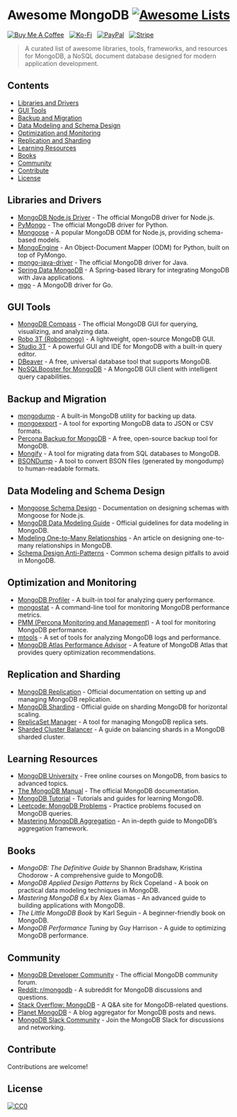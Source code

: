 # Awesome MongoDB [![Awesome Lists](https://srv-cdn.himpfen.io/badges/awesome-lists/awesomelists-flat.svg)](https://github.com/awesomelistsio/awesome)

[![Buy Me A Coffee](https://srv-cdn.himpfen.io/badges/buymeacoffee/buymeacoffee-flat.svg)](https://tinyurl.com/2h9aktmd) &nbsp; [![Ko-Fi](https://srv-cdn.himpfen.io/badges/kofi/kofi-flat.svg)](https://tinyurl.com/d4xnrptz) &nbsp; [![PayPal](https://srv-cdn.himpfen.io/badges/paypal/paypal-flat.svg)](https://tinyurl.com/mr22naua) &nbsp; [![Stripe](https://srv-cdn.himpfen.io/badges/stripe/stripe-flat.svg)](https://tinyurl.com/e8ymxdw3)

> A curated list of awesome libraries, tools, frameworks, and resources for MongoDB, a NoSQL document database designed for modern application development.

## Contents

- [Libraries and Drivers](#libraries-and-drivers)
- [GUI Tools](#gui-tools)
- [Backup and Migration](#backup-and-migration)
- [Data Modeling and Schema Design](#data-modeling-and-schema-design)
- [Optimization and Monitoring](#optimization-and-monitoring)
- [Replication and Sharding](#replication-and-sharding)
- [Learning Resources](#learning-resources)
- [Books](#books)
- [Community](#community)
- [Contribute](#contribute)
- [License](#license)

## Libraries and Drivers

- [MongoDB Node.js Driver](https://github.com/mongodb/node-mongodb-native) - The official MongoDB driver for Node.js.
- [PyMongo](https://pymongo.readthedocs.io/) - The official MongoDB driver for Python.
- [Mongoose](https://mongoosejs.com/) - A popular MongoDB ODM for Node.js, providing schema-based models.
- [MongoEngine](https://mongoengine.org/) - An Object-Document Mapper (ODM) for Python, built on top of PyMongo.
- [mongo-java-driver](https://github.com/mongodb/mongo-java-driver) - The official MongoDB driver for Java.
- [Spring Data MongoDB](https://spring.io/projects/spring-data-mongodb) - A Spring-based library for integrating MongoDB with Java applications.
- [mgo](https://github.com/globalsign/mgo) - A MongoDB driver for Go.

## GUI Tools

- [MongoDB Compass](https://www.mongodb.com/products/compass) - The official MongoDB GUI for querying, visualizing, and analyzing data.
- [Robo 3T (Robomongo)](https://robomongo.org/) - A lightweight, open-source MongoDB GUI.
- [Studio 3T](https://studio3t.com/) - A powerful GUI and IDE for MongoDB with a built-in query editor.
- [DBeaver](https://dbeaver.io/) - A free, universal database tool that supports MongoDB.
- [NoSQLBooster for MongoDB](https://nosqlbooster.com/) - A MongoDB GUI client with intelligent query capabilities.

## Backup and Migration

- [mongodump](https://docs.mongodb.com/manual/reference/program/mongodump/) - A built-in MongoDB utility for backing up data.
- [mongoexport](https://docs.mongodb.com/manual/reference/program/mongoexport/) - A tool for exporting MongoDB data to JSON or CSV formats.
- [Percona Backup for MongoDB](https://www.percona.com/software/mongodb/percona-backup-mongodb) - A free, open-source backup tool for MongoDB.
- [Mongify](https://github.com/anlek/mongify) - A tool for migrating data from SQL databases to MongoDB.
- [BSONDump](https://docs.mongodb.com/manual/reference/program/bsondump/) - A tool to convert BSON files (generated by mongodump) to human-readable formats.

## Data Modeling and Schema Design

- [Mongoose Schema Design](https://mongoosejs.com/docs/guide.html) - Documentation on designing schemas with Mongoose for Node.js.
- [MongoDB Data Modeling Guide](https://www.mongodb.com/docs/manual/core/data-model-design/) - Official guidelines for data modeling in MongoDB.
- [Modeling One-to-Many Relationships](https://www.mongodb.com/developer/article/relationships-using-embedded-data-models/) - An article on designing one-to-many relationships in MongoDB.
- [Schema Design Anti-Patterns](https://www.mongodb.com/developer/article/mongodb-schema-design-anti-patterns/) - Common schema design pitfalls to avoid in MongoDB.

## Optimization and Monitoring

- [MongoDB Profiler](https://docs.mongodb.com/manual/tutorial/manage-the-database-profiler/) - A built-in tool for analyzing query performance.
- [mongostat](https://docs.mongodb.com/manual/reference/program/mongostat/) - A command-line tool for monitoring MongoDB performance metrics.
- [PMM (Percona Monitoring and Management)](https://www.percona.com/software/database-tools/percona-monitoring-and-management) - A tool for monitoring MongoDB performance.
- [mtools](https://github.com/rueckstiess/mtools) - A set of tools for analyzing MongoDB logs and performance.
- [MongoDB Atlas Performance Advisor](https://www.mongodb.com/atlas/performance-advisor) - A feature of MongoDB Atlas that provides query optimization recommendations.

## Replication and Sharding

- [MongoDB Replication](https://www.mongodb.com/docs/manual/replication/) - Official documentation on setting up and managing MongoDB replication.
- [MongoDB Sharding](https://www.mongodb.com/docs/manual/sharding/) - Official guide on sharding MongoDB for horizontal scaling.
- [ReplicaSet Manager](https://github.com/automongodb/ReplicaSetManager) - A tool for managing MongoDB replica sets.
- [Sharded Cluster Balancer](https://www.mongodb.com/docs/manual/core/sharding-balancer/) - A guide on balancing shards in a MongoDB sharded cluster.

## Learning Resources

- [MongoDB University](https://university.mongodb.com/) - Free online courses on MongoDB, from basics to advanced topics.
- [The MongoDB Manual](https://www.mongodb.com/docs/manual/) - The official MongoDB documentation.
- [MongoDB Tutorial](https://www.mongodb.com/developer/learn/) - Tutorials and guides for learning MongoDB.
- [Leetcode: MongoDB Problems](https://leetcode.com/problemset/all/?topicSlugs=mongodb) - Practice problems focused on MongoDB queries.
- [Mastering MongoDB Aggregation](https://www.mongodb.com/developer/article/mastering-mongodb-aggregation/) - An in-depth guide to MongoDB’s aggregation framework.

## Books

- *MongoDB: The Definitive Guide* by Shannon Bradshaw, Kristina Chodorow - A comprehensive guide to MongoDB.
- *MongoDB Applied Design Patterns* by Rick Copeland - A book on practical data modeling techniques in MongoDB.
- *Mastering MongoDB 6.x* by Alex Giamas - An advanced guide to building applications with MongoDB.
- *The Little MongoDB Book* by Karl Seguin - A beginner-friendly book on MongoDB.
- *MongoDB Performance Tuning* by Guy Harrison - A guide to optimizing MongoDB performance.

## Community

- [MongoDB Developer Community](https://www.mongodb.com/community/forums/) - The official MongoDB community forum.
- [Reddit: r/mongodb](https://www.reddit.com/r/mongodb/) - A subreddit for MongoDB discussions and questions.
- [Stack Overflow: MongoDB](https://stackoverflow.com/questions/tagged/mongodb) - A Q&A site for MongoDB-related questions.
- [Planet MongoDB](https://planet.mongodb.com/) - A blog aggregator for MongoDB posts and news.
- [MongoDB Slack Community](https://www.mongodb.com/slack) - Join the MongoDB Slack for discussions and networking.

## Contribute

Contributions are welcome!

## License

[![CC0](https://mirrors.creativecommons.org/presskit/buttons/88x31/svg/by-sa.svg)](http://creativecommons.org/licenses/by-sa/4.0/)
